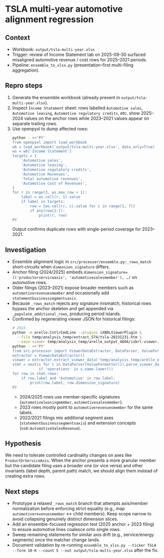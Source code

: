 # TSLA multi-year automotive alignment regression

## Context
- Workbook: `output/tsla-multi-year.xlsx`
- Trigger: review of Income Statement tab on 2025-09-30 surfaced misaligned automotive revenue / cost rows for 2025–2021 periods.
- Pipeline: `ensemble_to_xlsx.py` (presentation-first multi-filing aggregation).

## Repro steps
1. Generate the ensemble workbook (already present in `output/tsla-multi-year.xlsx`).
2. Inspect `Income Statement` sheet: rows labelled `Automotive sales`, `Automotive leasing`, `Automotive regulatory credits`, etc. show 2025–2024 values on the anchor rows while 2023–2021 values appear on separate trailing rows.
3. Use openpyxl to dump affected rows:
   ```bash
   python - <<'PY'
   from openpyxl import load_workbook
   wb = load_workbook('output/tsla-multi-year.xlsx', data_only=True)
   ws = wb['Income Statement']
   targets = {
       'Automotive sales',
       'Automotive leasing',
       'Automotive regulatory credits',
       'Automotive Revenues',
       'Total automotive revenues',
       'Automotive Cost of Revenues',
   }
   for r in range(3, ws.max_row + 1):
       label = ws.cell(r, 1).value
       if label in targets:
           row = [ws.cell(r, c).value for c in range(1, 7)]
           if any(row[1:]):
               print(r, row)
   PY
   ```
   Output confirms duplicate rows with single-period coverage for 2023–2021.

## Investigation
- Ensemble alignment logic in `src/processor/ensemble.py:_rows_match` short-circuits when `dimension_signature` differs.
- Anchor filing (2024/2025) embeds `dimension_signature=(('productorserviceaxis', 'automotivesalesmember'), …)` on automotive rows.
- Older filings (2023–2021) expose broader members such as `automotiverevenuesmember` and occasionally add `statementbusinesssegmentsaxis`.
- Because `_rows_match` rejects any signature mismatch, historical rows bypass the anchor skeleton and get appended via `_populate_additional_rows`, producing period islands.
- Confirmed by regenerating viewer JSON for historical filings:
  ```bash
  # 2023
  python -m arelle.CntlrCmdLine --plugins iXBRLViewerPlugin \
    --file temp/analysis_temp/extract_574/tsla-20231231.htm \
    --save-viewer temp/analysis_temp/arelle_output_4604/ixbrl-viewer.htm
  python - <<'PY'
  from src.processor import ViewerDataExtractor, DataParser, ValueFormatter
  extractor = ViewerDataExtractor()
  viewer = extractor.extract_viewer_data('temp/analysis_temp/arelle_output_4604/ixbrl-viewer.htm')
  stmt = next(s for s in DataParser(ValueFormatter()).parse_viewer_data(viewer).statements
              if 'operations' in s.name.lower())
  for row in stmt.rows:
      if row.label and 'Automotive' in row.label:
          print(row.label, row.dimension_signature)
  PY
  ```
  - 2024/2025 rows use member-specific signatures (`automotiveleasingmember`, `automotivesalesmember`).
  - 2023 rows mostly point to `automotiverevenuesmember` for the same labels.
  - 2022/2021 filings mix additional segment axes (`statementbusinesssegmentsaxis`) and extension concepts (`ns0:AutomotiveSalesRevenue`).

## Hypothesis
We need to tolerate controlled cardinality changes on axes like `ProductOrServiceAxis`. When the anchor presents a more granular member but the candidate filing uses a broader one (or vice versa) and other invariants (label depth, parent path) match, we should align them instead of creating extra rows.

## Next steps
- Prototype a relaxed `_rows_match` branch that attempts axis/member normalization before enforcing strict equality (e.g., map `automotiverevenuesmember` ↔︎ child members). Keep scope narrow to avoid collapsing genuinely distinct dimension slices.
- Add an ensemble-focused regression test (2025 anchor + 2023 filing) to ensure automotive lines coalesce onto single rows.
- Sweep remaining statements for similar axis drift (e.g., service/energy segments) once the matcher change lands.
- Document validation by re-running `ensemble_to_xlsx.py --ticker TSLA --form 10-K --count 5 --out output/tsla-multi-year.xlsx` after the fix.
